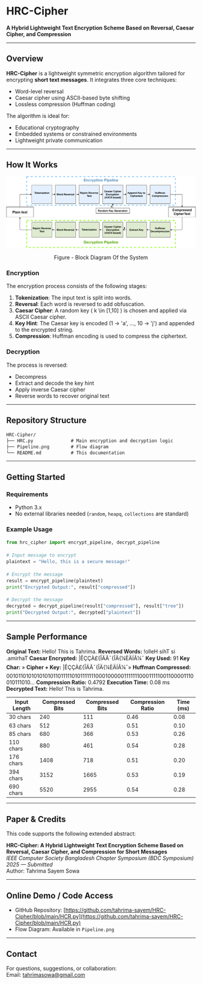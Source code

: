 # HRC-Cipher

**A Hybrid Lightweight Text Encryption Scheme Based on Reversal, Caesar Cipher, and Compression**

---

## Overview

**HRC-Cipher** is a lightweight symmetric encryption algorithm tailored for encrypting **short text messages**. It integrates three core techniques:

- Word-level reversal
- Caesar cipher using ASCII-based byte shifting
- Lossless compression (Huffman coding)

The algorithm is ideal for:
- Educational cryptography
- Embedded systems or constrained environments
- Lightweight private communication

---

## How It Works

![HRC-Cipher Flow Diagram](./Pipeline.png)
<p align="center">
  Figure - Block Diagram Of the System
</p>

### Encryption

The encryption process consists of the following stages:

1. **Tokenization**: The input text is split into words.
2. **Reversal**: Each word is reversed to add obfuscation.
3. **Caesar Cipher**: A random key \( k \in [1,10] \) is chosen and applied via ASCII Caesar cipher.
4. **Key Hint**: The Caesar key is encoded (1 → 'a', ..., 10 → 'j') and appended to the encrypted string.
5. **Compression**: Huffman encoding is used to compress the ciphertext.

### Decryption

The process is reversed:
- Decompress
- Extract and decode the key hint
- Apply inverse Caesar cipher
- Reverse words to recover original text

---

## Repository Structure

```
HRC-Cipher/
├── HRC.py              # Main encryption and decryption logic
├── Pipeline.png        # Flow diagram
└── README.md           # This documentation
```

---

## Getting Started

### Requirements

- Python 3.x
- No external libraries needed (`random`, `heapq`, `collections` are standard)

### Example Usage

```python
from hrc_cipher import encrypt_pipeline, decrypt_pipeline

# Input message to encrypt
plaintext = "Hello, this is a secure message!"

# Encrypt the message
result = encrypt_pipeline(plaintext)
print("Encrypted Output:", result["compressed"])

# Decrypt the message
decrypted = decrypt_pipeline(result["compressed"], result["tree"])
print("Decrypted Output:", decrypted["plaintext"])
```

---

## Sample Performance

**Original Text:**       Hello! This is Tahrima.
**Reversed Words:**      !olleH sihT si .amirhaT
**Caesar Encrypted:**    |ÊÇÇÀ£{ÎÄÃ¯{ÎÄ{¼ÈÄÍÃ¼¯
**Key Used:**            91
**Key Char:**            »
**Cipher + Key:**        |ÊÇÇÀ£{ÎÄÃ¯{ÎÄ{¼ÈÄÍÃ¼¯»
**Huffman Compressed:**  00101101010101010110111110101111111000100000111111100011111001100001110010111010...
**Compression Ratio:**   0.4792
**Execution Time:**      0.08 ms
**Decrypted Text:**       Hello! This is Tahrima.

| Input Length | Compressed Bits | Compressed Bits | Compression Ratio | Time (ms) |
|--------------|------------------|------------------|--------------------|-----------|
| 30 chars     | 240              | 111              | 0.46               | 0.08      |
| 63 chars     | 512              | 263              | 0.51               | 0.10      |
| 85 chars     | 680              | 366              | 0.53               | 0.26      |
| 110 chars    | 880              | 461              | 0.54               | 0.28      |
| 176 chars    | 1408             | 718              | 0.51               | 0.20      |
| 394 chars    | 3152             | 1665             | 0.53               | 0.19      |
| 690 chars    | 5520             | 2955             | 0.54               | 0.28      |

---

## Paper & Credits

This code supports the following extended abstract:

**HRC-Cipher: A Hybrid Lightweight Text Encryption Scheme Based on Reversal, Caesar Cipher, and Compression for Short Messages**  
*IEEE Computer Society Bangladesh Chapter Symposium (BDC Symposium) 2025 — Submitted*  
Author: Tahrima Sayem Sowa

---

## Online Demo / Code Access

- GitHub Repository: [https://github.com/tahrima-sayem/HRC-Cipher/blob/main/HCR.py](https://github.com/tahrima-sayem/HRC-Cipher/blob/main/HCR.py)
- Flow Diagram: Available in `Pipeline.png`

---

## Contact

For questions, suggestions, or collaboration:  
Email: tahrimasowa@gmail.com
